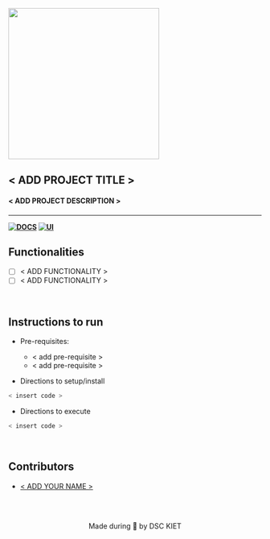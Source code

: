 <p align="left">
	<img width="300" src="https://drive.google.com/uc?export=view&id=1Q-jMna73t3OcGULw_TAi2M786kinOZNZ" />
	<h2 align="left"> < ADD PROJECT TITLE > </h2>
	<h4 align="left"> < ADD PROJECT DESCRIPTION > <h4>
</p>

---

[![DOCS](https://img.shields.io/badge/Documentation-see%20docs-green?style=for-the-badge&logo=appveyor)](INSERT_LINK_FOR_DOCS_HERE)
[![UI ](https://img.shields.io/badge/User%20Interface-Link%20to%20UI-orange?style=for-the-badge&logo=appveyor)](INSERT_UI_LINK_HERE)

## Functionalities

-   [ ] < ADD FUNCTIONALITY >
-   [ ] < ADD FUNCTIONALITY >

<br>

## Instructions to run

-   Pre-requisites:

    -   < add pre-requisite >
    -   < add pre-requisite >

-   Directions to setup/install

```bash
< insert code >
```

-   Directions to execute

```bash
< insert code >
```

<br>

## Contributors

-   [ < ADD YOUR NAME > ](ADD_PROFILE_URL_HERE)

<br>
<br>

<p align="center">
	Made during 🌙 by DSC KIET
</p>
